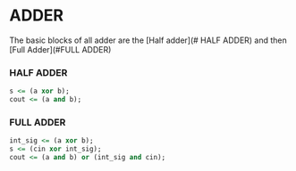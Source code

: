 # ADDER

The basic blocks of all adder are the [Half adder](# HALF ADDER) and then [Full Adder](#FULL ADDER)

### HALF ADDER

```vhdl
s <= (a xor b);
cout <= (a and b);
```
### FULL ADDER

```vhdl
int_sig <= (a xor b);
s <= (cin xor int_sig);
cout <= (a and b) or (int_sig and cin);
```

